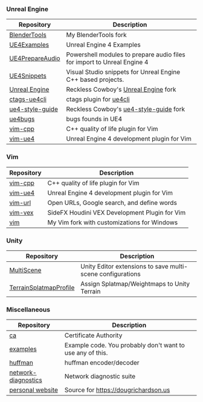 ### Unreal Engine

| Repository | Description |
| ---------- | ----------- |
| [BlenderTools](https://github.com/drichardson/BlenderTools/) | My BlenderTools fork |
| [UE4Examples](https://github.com/drichardson/UE4Examples) | Unreal Engine 4 Examples |
| [UE4PrepareAudio](https://github.com/RecklessCowboys/UE4PrepareAudio) | Powershell modules to prepare audio files for import to Unreal Engine 4 |
| [UE4Snippets](https://github.com/RecklessCowboys/UE4Snippets) | Visual Studio snippets for Unreal Engine C++ based projects. |
| [Unreal Engine](https://github.com/RecklessCowboys/UnrealEngine) | Reckless Cowboy's [Unreal Engine](https://github.com/EpicGames/UnrealEngine) fork |
| [ctags-ue4cli](https://github.com/drichardson/ctags-ue4cli) | ctags plugin for [ue4cli](https://github.com/adamrehn/ue4cli) |
| [ue4-style-guide](https://github.com/RecklessCowboys/ue4-style-guide) | Reckless Cowboy's [ue4-style-guide](https://github.com/Allar/ue4-style-guide) fork |
| [ue4bugs](https://github.com/drichardson/ue4bugs) | bugs founds in UE4 |
| [vim-cpp](https://github.com/drichardson/vim-cpp) | C++ quality of life plugin for Vim |
| [vim-ue4](https://github.com/drichardson/vim-ue4) | Unreal Engine 4 development plugin for Vim |

### Vim

| Repository | Description |
| ---------- | ----------- |
| [vim-cpp](https://github.com/drichardson/vim-cpp) | C++ quality of life plugin for Vim |
| [vim-ue4](https://github.com/drichardson/vim-ue4) | Unreal Engine 4 development plugin for Vim |
| [vim-url](https://github.com/drichardson/vim-url) | Open URLs, Google search, and define words |
| [vim-vex](https://github.com/drichardson/vim-vex) | SideFX Houdini VEX Development Plugin for Vim |
| [vim](https://github.com/drichardson/vim) | My Vim fork with customizations for Windows |

### Unity

| Repository | Description |
| ---------- | ----------- |
| [MultiScene](https://github.com/RecklessCowboys/MultiScene) | Unity Editor extensions to save multi-scene configurations |
| [TerrainSplatmapProfile](https://github.com/RecklessCowboys/TerrainSplatmapProfile) | Assign Splatmap/Weightmaps to Unity Terrain |

### Miscellaneous

| Repository | Description |
| ---------- | ----------- |
| [ca](https://github.com/drichardson/ca) | Certificate Authority |
| [examples](https://github.com/drichardson/examples) | Example code. You probably don't want to use any of this. |
| [huffman](https://github.com/drichardson/huffman) | huffman encoder/decoder |
| [network-diagnostics](https://github.com/drichardson/network-diagnostics) | Network diagnostic suite |
| [personal website](https://github.com/drichardson/dougrichardson.us) | Source for https://dougrichardson.us |
